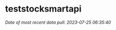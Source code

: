 
<!-- README.md is generated from README.Rmd. Please edit that file -->

# teststocksmartapi

*Date of most recent data pull: 2023-07-25 06:35:40*
